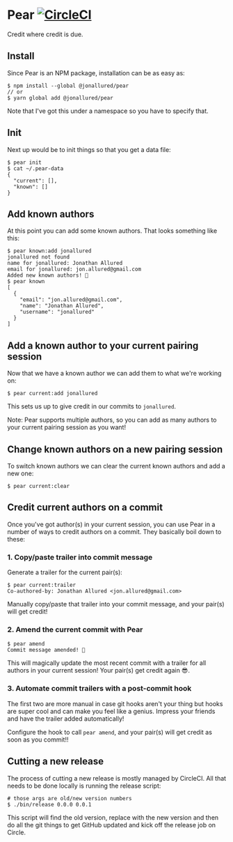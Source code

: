 # Pear [![CircleCI][badge]][circleci]

Credit where credit is due.

## Install

Since Pear is an NPM package, installation can be as easy as:

```
$ npm install --global @jonallured/pear
// or
$ yarn global add @jonallured/pear
```

Note that I've got this under a namespace so you have to specify that.

## Init

Next up would be to init things so that you get a data file:

```
$ pear init
$ cat ~/.pear-data
{
  "current": [],
  "known": []
}
```

## Add known authors

At this point you can add some known authors. That looks something like this:

```
$ pear known:add jonallured
jonallured not found
name for jonallured: Jonathan Allured
email for jonallured: jon.allured@gmail.com
Added new known authors! 🍐
$ pear known
[
  {
    "email": "jon.allured@gmail.com",
    "name": "Jonathan Allured",
    "username": "jonallured"
  }
]
```

## Add a known author to your current pairing session

Now that we have a known author we can add them to what we're working on:

```
$ pear current:add jonallured
```

This sets us up to give credit in our commits to `jonallured`.

Note: Pear supports multiple authors, so you can add as many authors to your
current pairing session as you want!

## Change known authors on a new pairing session

To switch known authors we can clear the current known authors and add a new one:

```
$ pear current:clear
```

## Credit current authors on a commit

Once you've got author(s) in your current session, you can use Pear in a number
of ways to credit authors on a commit. They basically boil down to these:

### 1. Copy/paste trailer into commit message

Generate a trailer for the current pair(s):

```
$ pear current:trailer
Co-authored-by: Jonathan Allured <jon.allured@gmail.com>
```

Manually copy/paste that trailer into your commit message, and your pair(s) will
get credit!

### 2. Amend the current commit with Pear

```
$ pear amend
Commit message amended! 🍐
```

This will magically update the most recent commit with a trailer for all authors
in your current session! Your pair(s) get credit again 😎.

### 3. Automate commit trailers with a post-commit hook

The first two are more manual in case git hooks aren't your thing but hooks are
super cool and can make you feel like a genius. Impress your friends and have
the trailer added automatically!

Configure the hook to call `pear amend`, and your pair(s) will get credit as
soon as you commit!!

## Cutting a new release

The process of cutting a new release is mostly managed by CircleCI. All that
needs to be done locally is running the release script:

```
# those args are old/new version numbers
$ ./bin/release 0.0.0 0.0.1
```

This script will find the old version, replace with the new version and then do
all the git things to get GitHub updated and kick off the release job on Circle.

[badge]: https://circleci.com/gh/jonallured/pear.svg?style=svg
[circleci]: https://circleci.com/gh/jonallured/pear
